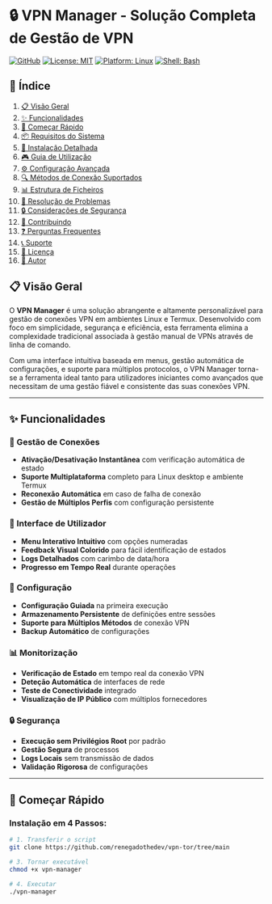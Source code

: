 # 🔒 VPN Manager - Solução Completa de Gestão de VPN

[![GitHub](https://img.shields.io/badge/GitHub-renegadothedev-blue?logo=github)](https://github.com/renegadothedev)
[![License: MIT](https://img.shields.io/badge/License-MIT-yellow.svg)](https://opensource.org/licenses/MIT)
[![Platform: Linux](https://img.shields.io/badge/Platform-Linux%20%7C%20Termux-green.svg)](https://ubuntu.com/)
[![Shell: Bash](https://img.shields.io/badge/Shell-Bash4.0+-lightgrey.svg)](https://www.gnu.org/software/bash/)

## 📖 Índice

1. [📋 Visão Geral](#-visão-geral)
2. [✨ Funcionalidades](#-funcionalidades)
3. [🚀 Começar Rápido](#-começar-rápido)
4. [📦 Requisitos do Sistema](#-requisitos-do-sistema)
5. [🔧 Instalação Detalhada](#-instalação-detalhada)
6. [🎮 Guia de Utilização](#-guia-de-utilização)
7. [⚙️ Configuração Avançada](#-configuração-avançada)
8. [🔍 Métodos de Conexão Suportados](#-métodos-de-conexão-suportados)
9. [📊 Estrutura de Ficheiros](#-estrutura-de-ficheiros)
10. [🐛 Resolução de Problemas](#-resolução-de-problemas)
11. [🔒 Considerações de Segurança](#-considerações-de-segurança)
12. [🤝 Contribuindo](#-contribuindo)
13. [❓ Perguntas Frequentes](#-perguntas-frequentes)
14. [📞 Suporte](#-suporte)
15. [📄 Licença](#-licença)
16. [👥 Autor](#-autor)

## 📋 Visão Geral

O **VPN Manager** é uma solução abrangente e altamente personalizável para gestão de conexões VPN em ambientes Linux e Termux. Desenvolvido com foco em simplicidade, segurança e eficiência, esta ferramenta elimina a complexidade tradicional associada à gestão manual de VPNs através de linha de comando.

Com uma interface intuitiva baseada em menus, gestão automática de configurações, e suporte para múltiplos protocolos, o VPN Manager torna-se a ferramenta ideal tanto para utilizadores iniciantes como avançados que necessitam de uma gestão fiável e consistente das suas conexões VPN.

---

## ✨ Funcionalidades

### 🔄 Gestão de Conexões
- **Ativação/Desativação Instantânea** com verificação automática de estado
- **Suporte Multiplataforma** completo para Linux desktop e ambiente Termux
- **Reconexão Automática** em caso de falha de conexão
- **Gestão de Múltiplos Perfis** com configuração persistente

### 🎯 Interface de Utilizador
- **Menu Interativo Intuitivo** com opções numeradas
- **Feedback Visual Colorido** para fácil identificação de estados
- **Logs Detalhados** com carimbo de data/hora
- **Progresso em Tempo Real** durante operações

### 🔧 Configuração
- **Configuração Guiada** na primeira execução
- **Armazenamento Persistente** de definições entre sessões
- **Suporte para Múltiplos Métodos** de conexão VPN
- **Backup Automático** de configurações

### 📊 Monitorização
- **Verificação de Estado** em tempo real da conexão VPN
- **Deteção Automática** de interfaces de rede
- **Teste de Conectividade** integrado
- **Visualização de IP Público** com múltiplos fornecedores

### 🔒 Segurança
- **Execução sem Privilégios Root** por padrão
- **Gestão Segura** de processos
- **Logs Locais** sem transmissão de dados
- **Validação Rigorosa** de configurações

---

## 🚀 Começar Rápido

### Instalação em 4 Passos:

```bash
# 1. Transferir o script
git clone https://github.com/renegadothedev/vpn-tor/tree/main

# 3. Tornar executável
chmod +x vpn-manager

# 4. Executar
./vpn-manager
